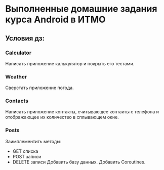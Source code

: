 # Выполненные домашние задания курса Android в ИТМО
## Условия дз:
### Calculator
Написать приложение калькулятор и покрыть его тестами.
### Weather
Сверстать приложение погода.
### Contacts
Написать приложение контакты, считывающее контакты с телефона и отображающее их количество в сплывающем окне.
### Posts
Заимплементить методы: 
* GET списка
* POST записи
* DELETE записи
Добавить базу данных.
Добавить Coroutines.
